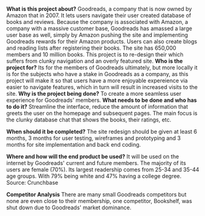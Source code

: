 __What is this project about?__
  Goodreads, a company that is now owned by Amazon that in 2007. It lets users navigate their user created database of books and reviews. Because the company is associated with Amazon, a company with a massive customer base, Goodreads has amassed a large user base as well, simply by Amazon pushing the site and implementing Goodreads rewards for their Amazon products. Users can also create blogs and reading lists after registering their books. The site has 650,000 members and 10 million books. This project is to re-design their which suffers from clunky navigation and an overly featured site.
__Who is the project for?__
    Its for the members of Goodreads ultimately, but more locally it is for the subjects who have a stake in Goodreads as a company, as this project will make it so that users have a more enjoyable expereience via easier to navigate features, which in turn will result in increased visits to the site.
__Why is the project being done?__
   To create a more seamless user experience for Goodreads' members.
__What needs to be done and who has to do it?__
  Streamline the interface, reduce the amount of information that greets the user on the homepage and subsequent pages. The main focus is the clunky database chat that shows the books, their ratings, etc.  

__When should it be completed?__
  The site redesign should be given at least 6 months, 3 months for user testing, wireframes and prototyping and 3 months for site implementation and back end coding.

__Where and how will the end product be used?__
   It will be used on the internet by Goodreads' current and future members. The majority of its users are female (70%). Its largest readership comes from 25-34 and 35-44 age groups. With 79% being white and 47% having a college degree. Source: Crunchbase

__Competitor Analysis__
    There are many small Goodreads competitors but none are even close to their membership, one competitor, Bookshelf, was shut down due to Goodreads' market dominance.
